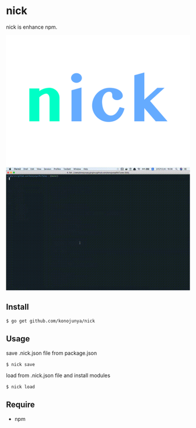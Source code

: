 # nick
nick is enhance npm.

![](https://raw.githubusercontent.com/konojunya/nick/master/public/nick.png)
![](https://raw.githubusercontent.com/konojunya/nick/master/public/screen.gif)
## Install

```
$ go get github.com/konojunya/nick
```

## Usage

save .nick.json file from package.json

```
$ nick save
```

load from .nick.json file and install modules

```
$ nick load
```

## Require

- npm
